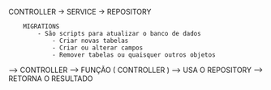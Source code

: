 CONTROLLER 
    -> SERVICE
        -> REPOSITORY
        

        MIGRATIONS
            - São scripts para atualizar o banco de dados
                - Criar novas tabelas
                - Criar ou alterar campos
                - Remover tabelas ou quaisquer outros objetos



--> CONTROLLER 
    --> FUNÇÃO ( CONTROLLER )
        --> USA O REPOSITORY
    --> RETORNA O RESULTADO